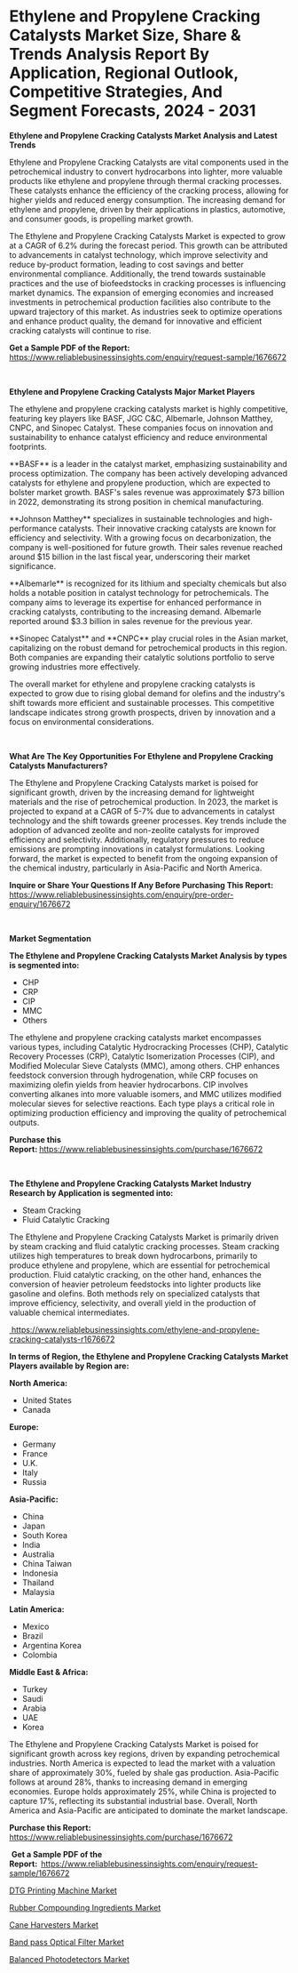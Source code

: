 <p><h1>Ethylene and Propylene Cracking Catalysts Market Size, Share & Trends Analysis Report By Application, Regional Outlook, Competitive Strategies, And Segment Forecasts, 2024 - 2031</h1></p><p><strong>Ethylene and Propylene Cracking Catalysts Market Analysis and Latest Trends</strong></p>
<p><p>Ethylene and Propylene Cracking Catalysts are vital components used in the petrochemical industry to convert hydrocarbons into lighter, more valuable products like ethylene and propylene through thermal cracking processes. These catalysts enhance the efficiency of the cracking process, allowing for higher yields and reduced energy consumption. The increasing demand for ethylene and propylene, driven by their applications in plastics, automotive, and consumer goods, is propelling market growth.</p><p>The Ethylene and Propylene Cracking Catalysts Market is expected to grow at a CAGR of 6.2% during the forecast period. This growth can be attributed to advancements in catalyst technology, which improve selectivity and reduce by-product formation, leading to cost savings and better environmental compliance. Additionally, the trend towards sustainable practices and the use of biofeedstocks in cracking processes is influencing market dynamics. The expansion of emerging economies and increased investments in petrochemical production facilities also contribute to the upward trajectory of this market. As industries seek to optimize operations and enhance product quality, the demand for innovative and efficient cracking catalysts will continue to rise.</p></p>
<p><strong>Get a Sample PDF of the Report:&nbsp;</strong> <a href="https://www.reliablebusinessinsights.com/enquiry/request-sample/1676672?utm_campaign=60&utm_medium=2&utm_source=Github&utm_content=ia&utm_term=30092024&utm_id=ethylene-and-propylene-cracking-catalysts">https://www.reliablebusinessinsights.com/enquiry/request-sample/1676672</a></p>
<p>&nbsp;</p>
<p><strong>Ethylene and Propylene Cracking Catalysts Major Market Players</strong></p>
<p><p>The ethylene and propylene cracking catalysts market is highly competitive, featuring key players like BASF, JGC C&C, Albemarle, Johnson Matthey, CNPC, and Sinopec Catalyst. These companies focus on innovation and sustainability to enhance catalyst efficiency and reduce environmental footprints.</p><p>**BASF** is a leader in the catalyst market, emphasizing sustainability and process optimization. The company has been actively developing advanced catalysts for ethylene and propylene production, which are expected to bolster market growth. BASF's sales revenue was approximately $73 billion in 2022, demonstrating its strong position in chemical manufacturing.</p><p>**Johnson Matthey** specializes in sustainable technologies and high-performance catalysts. Their innovative cracking catalysts are known for efficiency and selectivity. With a growing focus on decarbonization, the company is well-positioned for future growth. Their sales revenue reached around $15 billion in the last fiscal year, underscoring their market significance.</p><p>**Albemarle** is recognized for its lithium and specialty chemicals but also holds a notable position in catalyst technology for petrochemicals. The company aims to leverage its expertise for enhanced performance in cracking catalysts, contributing to the increasing demand. Albemarle reported around $3.3 billion in sales revenue for the previous year.</p><p>**Sinopec Catalyst** and **CNPC** play crucial roles in the Asian market, capitalizing on the robust demand for petrochemical products in this region. Both companies are expanding their catalytic solutions portfolio to serve growing industries more effectively.</p><p>The overall market for ethylene and propylene cracking catalysts is expected to grow due to rising global demand for olefins and the industry's shift towards more efficient and sustainable processes. This competitive landscape indicates strong growth prospects, driven by innovation and a focus on environmental considerations.</p></p>
<p>&nbsp;</p>
<p><strong>What Are The Key Opportunities For Ethylene and Propylene Cracking Catalysts Manufacturers?</strong></p>
<p><p>The Ethylene and Propylene Cracking Catalysts market is poised for significant growth, driven by the increasing demand for lightweight materials and the rise of petrochemical production. In 2023, the market is projected to expand at a CAGR of 5-7% due to advancements in catalyst technology and the shift towards greener processes. Key trends include the adoption of advanced zeolite and non-zeolite catalysts for improved efficiency and selectivity. Additionally, regulatory pressures to reduce emissions are prompting innovations in catalyst formulations. Looking forward, the market is expected to benefit from the ongoing expansion of the chemical industry, particularly in Asia-Pacific and North America.</p></p>
<p><strong>Inquire or Share Your Questions If Any Before Purchasing This Report:</strong> <a href="https://www.reliablebusinessinsights.com/enquiry/pre-order-enquiry/1676672?utm_campaign=60&utm_medium=2&utm_source=Github&utm_content=ia&utm_term=30092024&utm_id=ethylene-and-propylene-cracking-catalysts">https://www.reliablebusinessinsights.com/enquiry/pre-order-enquiry/1676672</a></p>
<p>&nbsp;</p>
<p><strong>Market Segmentation</strong></p>
<p><strong>The Ethylene and Propylene Cracking Catalysts Market Analysis by types is segmented into:</strong></p>
<p><ul><li>CHP</li><li>CRP</li><li>CIP</li><li>MMC</li><li>Others</li></ul></p>
<p><p>The ethylene and propylene cracking catalysts market encompasses various types, including Catalytic Hydrocracking Processes (CHP), Catalytic Recovery Processes (CRP), Catalytic Isomerization Processes (CIP), and Modified Molecular Sieve Catalysts (MMC), among others. CHP enhances feedstock conversion through hydrogenation, while CRP focuses on maximizing olefin yields from heavier hydrocarbons. CIP involves converting alkanes into more valuable isomers, and MMC utilizes modified molecular sieves for selective reactions. Each type plays a critical role in optimizing production efficiency and improving the quality of petrochemical outputs.</p></p>
<p><strong>Purchase this Report:&nbsp;</strong><a href="https://www.reliablebusinessinsights.com/purchase/1676672?utm_campaign=60&utm_medium=2&utm_source=Github&utm_content=ia&utm_term=30092024&utm_id=ethylene-and-propylene-cracking-catalysts">https://www.reliablebusinessinsights.com/purchase/1676672</a></p>
<p>&nbsp;</p>
<p><strong>The Ethylene and Propylene Cracking Catalysts Market Industry Research by Application is segmented into:</strong></p>
<p><ul><li>Steam Cracking</li><li>Fluid Catalytic Cracking</li></ul></p>
<p><p>The Ethylene and Propylene Cracking Catalysts Market is primarily driven by steam cracking and fluid catalytic cracking processes. Steam cracking utilizes high temperatures to break down hydrocarbons, primarily to produce ethylene and propylene, which are essential for petrochemical production. Fluid catalytic cracking, on the other hand, enhances the conversion of heavier petroleum feedstocks into lighter products like gasoline and olefins. Both methods rely on specialized catalysts that improve efficiency, selectivity, and overall yield in the production of valuable chemical intermediates.</p></p>
<p><a href="https://www.reliablebusinessinsights.com/ethylene-and-propylene-cracking-catalysts-r1676672?utm_campaign=60&utm_medium=2&utm_source=Github&utm_content=ia&utm_term=30092024&utm_id=ethylene-and-propylene-cracking-catalysts">&nbsp;https://www.reliablebusinessinsights.com/ethylene-and-propylene-cracking-catalysts-r1676672</a></p>
<p><strong>In terms of Region, the Ethylene and Propylene Cracking Catalysts Market Players available by Region are:</strong></p>
<p>
    <p> <strong> North America: </strong>
        <ul>
            <li>United States</li>
            <li>Canada</li>
        </ul>
        </p> 
    <p> <strong> Europe: </strong>
        <ul>
            <li>Germany</li>
            <li>France</li>
            <li>U.K.</li>
            <li>Italy</li>
            <li>Russia</li>
        </ul>
        </p> 
    <p> <strong> Asia-Pacific: </strong>
        <ul>
            <li>China</li>
            <li>Japan</li>
            <li>South Korea</li>
            <li>India</li>
            <li>Australia</li>
            <li>China Taiwan</li>
            <li>Indonesia</li>
            <li>Thailand</li>
            <li>Malaysia</li>
        </ul>
        </p> 
    <p> <strong> Latin America: </strong>
        <ul>
            <li>Mexico</li>
            <li>Brazil</li>
            <li>Argentina Korea</li>
            <li>Colombia</li>
        </ul>
        </p> 
    <p> <strong> Middle East & Africa: </strong>
        <ul>
            <li>Turkey</li>
            <li>Saudi</li>
            <li>Arabia</li>
            <li>UAE</li>
            <li>Korea</li>
        </ul>
    </p>
    </p>
<p><p>The Ethylene and Propylene Cracking Catalysts Market is poised for significant growth across key regions, driven by expanding petrochemical industries. North America is expected to lead the market with a valuation share of approximately 30%, fueled by shale gas production. Asia-Pacific follows at around 28%, thanks to increasing demand in emerging economies. Europe holds approximately 25%, while China is projected to capture 17%, reflecting its substantial industrial base. Overall, North America and Asia-Pacific are anticipated to dominate the market landscape.</p></p>
<p><strong>Purchase this Report: </strong><a href="https://www.reliablebusinessinsights.com/purchase/1676672?utm_campaign=60&utm_medium=2&utm_source=Github&utm_content=ia&utm_term=30092024&utm_id=ethylene-and-propylene-cracking-catalysts">https://www.reliablebusinessinsights.com/purchase/1676672</a></p>
<p>&nbsp;<strong>Get a Sample PDF of the Report:&nbsp;&nbsp;</strong><a href="https://www.reliablebusinessinsights.com/enquiry/request-sample/1676672?utm_campaign=60&utm_medium=2&utm_source=Github&utm_content=ia&utm_term=30092024&utm_id=ethylene-and-propylene-cracking-catalysts">https://www.reliablebusinessinsights.com/enquiry/request-sample/1676672</a></p>
<p><strong></strong></p>
<p><p><a href="https://www.linkedin.com/pulse/global-dtg-printing-machine-market-opportunities-forecast-fnz8c?utm_campaign=60&utm_medium=2&utm_source=Github&utm_content=ia&utm_term=30092024&utm_id=ethylene-and-propylene-cracking-catalysts">DTG Printing Machine Market</a></p><p><a href="https://github.com/MarilynDouglas476/Market-Research-Report-List-1/blob/main/rubber-compounding-ingredients-market.md?utm_campaign=60&utm_medium=2&utm_source=Github&utm_content=ia&utm_term=30092024&utm_id=ethylene-and-propylene-cracking-catalysts">Rubber Compounding Ingredients Market</a></p><p><a href="https://www.linkedin.com/pulse/global-cane-harvesters-industry-research-report-competitive-skvgc?utm_campaign=60&utm_medium=2&utm_source=Github&utm_content=ia&utm_term=30092024&utm_id=ethylene-and-propylene-cracking-catalysts">Cane Harvesters Market</a></p><p><a href="https://issuu.com/reportprime-2/docs/band-pass-optical-filter-market-siz_78bce1e173debd?utm_campaign=60&utm_medium=2&utm_source=Github&utm_content=ia&utm_term=30092024&utm_id=ethylene-and-propylene-cracking-catalysts">Band pass Optical Filter Market</a></p><p><a href="https://issuu.com/reportprime-2/docs/balanced-photodetectors-market-size_82004122e8f91c?utm_campaign=60&utm_medium=2&utm_source=Github&utm_content=ia&utm_term=30092024&utm_id=ethylene-and-propylene-cracking-catalysts">Balanced Photodetectors Market</a></p></p>